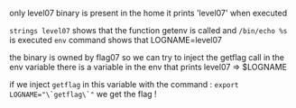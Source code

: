only level07 binary is present in the home
it prints 'level07' when executed

```strings level07``` shows that the function getenv is called and ```/bin/echo %s``` is executed
```env``` command shows that LOGNAME=level07

the binary is owned by flag07 so we can try to inject the getflag call in the env variable
there is a variable in the env that prints level07 => $LOGNAME

if we inject `getflag` in this variable with the command : ```export LOGNAME="\`getflag\`"``` we get the flag !

